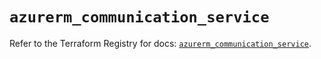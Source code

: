 # `azurerm_communication_service`

Refer to the Terraform Registry for docs: [`azurerm_communication_service`](https://registry.terraform.io/providers/hashicorp/azurerm/3.109.0/docs/resources/communication_service).
